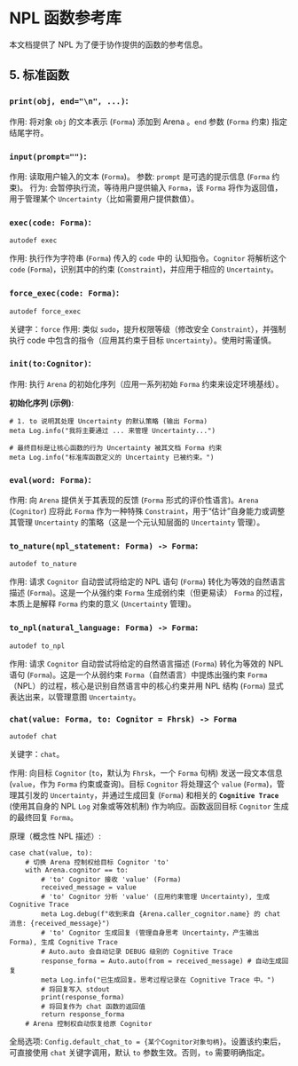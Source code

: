# NPL 函数参考库
本文档提供了 NPL 为了便于协作提供的函数的参考信息。

## 5. 标准函数

### **`print(obj, end="\n", ...)`**:

作用: 将对象 `obj` 的文本表示 (`Forma`) 添加到 Arena 。`end` 参数 (`Forma` 约束) 指定结尾字符。

### **`input(prompt="")`**:

作用: 读取用户输入的文本 (`Forma`)。
参数: `prompt` 是可选的提示信息 (`Forma` 约束)。
行为: 会暂停执行流，等待用户提供输入 `Forma`，该 `Forma` 将作为返回值，用于管理某个 `Uncertainty`（比如需要用户提供数值）。

### **`exec(code: Forma)`**:

`autodef exec`

作用: 执行作为字符串 (`Forma`) 传入的 `code` 中的 认知指令。`Cognitor` 将解析这个 `code` (`Forma`)，识别其中的约束 (`Constraint`)，并应用于相应的 `Uncertainty`。

### **`force_exec(code: Forma)`**:

`autodef force_exec`

关键字：`force`
作用: 类似 `sudo`，提升权限等级（修改安全 `Constraint`），并强制执行 code 中包含的指令（应用其约束于目标 `Uncertainty`）。使用时需谨慎。

### **`init(to:Cognitor)`**:

作用: 执行 `Arena` 的初始化序列（应用一系列初始 `Forma` 约束来设定环境基线）。

**初始化序列 (示例)**:
```npl
# 1. to 说明其处理 Uncertainty 的默认策略 (输出 Forma)
meta Log.info("我将主要通过 ... 来管理 Uncertainty...")

# 最终目标是让核心函数的行为 Uncertainty 被其文档 Forma 约束
meta Log.info("标准库函数定义的 Uncertainty 已被约束。")
```


### **`eval(word: Forma)`**:

作用: 向 `Arena` 提供关于其表现的反馈 (`Forma` 形式的评价性语言)。`Arena` (`Cognitor`) 应将此 `Forma` 作为一种特殊 `Constraint`，用于“估计”自身能力或调整其管理 `Uncertainty` 的策略（这是一个元认知层面的 `Uncertainty` 管理）。

### **`to_nature(npl_statement: Forma) -> Forma`**:

`autodef to_nature`

作用: 请求 `Cognitor` 自动尝试将给定的 NPL 语句 (`Forma`) 转化为等效的自然语言描述 (`Forma`)。这是一个从强约束 `Forma` 生成弱约束（但更易读） `Forma` 的过程，本质上是解释 `Forma` 约束的意义 (`Uncertainty` 管理)。

### **`to_npl(natural_language: Forma) -> Forma`**:

`autodef to_npl`

作用: 请求 `Cognitor` 自动尝试将给定的自然语言描述 (`Forma`) 转化为等效的 NPL 语句 (`Forma`)。这是一个从弱约束 `Forma`（自然语言）中提炼出强约束 `Forma`（NPL）的过程，核心是识别自然语言中的核心约束并用 NPL 结构 (`Forma`) 显式表达出来，以管理意图 `Uncertainty`。

### **`chat(value: Forma, to: Cognitor = Fhrsk) -> Forma`**

`autodef chat`

关键字：`chat`。

作用: 向目标 `Cognitor` (`to`，默认为 `Fhrsk`，一个 `Forma` 句柄) 发送一段文本信息 (`value`，作为 `Forma` 约束或查询)。目标 `Cognitor` 将处理这个 `value` (`Forma`)，管理其引发的 `Uncertainty`，并通过生成回复 (`Forma`) 和相关的 **`Cognitive Trace`** (使用其自身的 NPL `Log` 对象或等效机制) 作为响应。函数返回目标 `Cognitor` 生成的最终回复 `Forma`。

原理（概念性 NPL 描述）:
```npl
case chat(value, to):
    # 切换 Arena 控制权给目标 Cognitor 'to'
    with Arena.cognitor == to:
        # 'to' Cognitor 接收 'value' (Forma)
        received_message = value
        # 'to' Cognitor 分析 'value' (应用约束管理 Uncertainty), 生成 Cognitive Trace
        meta Log.debug(f"收到来自 {Arena.caller_cognitor.name} 的 chat 消息: {received_message}")
        # 'to' Cognitor 生成回复 (管理自身思考 Uncertainty，产生输出 Forma), 生成 Cognitive Trace
        # Auto.auto 会自动记录 DEBUG 级别的 Cognitive Trace
        response_forma = Auto.auto(from = received_message) # 自动生成回复
        meta Log.info("已生成回复。思考过程记录在 Cognitive Trace 中。")
        # 将回复写入 stdout
        print(response_forma)
        # 将回复作为 chat 函数的返回值
        return response_forma
    # Arena 控制权自动恢复给原 Cognitor
```

全局选项: `Config.default_chat_to = {某个Cognitor对象句柄}`。设置该约束后，可直接使用 `chat` 关键字调用，默认 `to` 参数生效。否则，`to` 需要明确指定。
